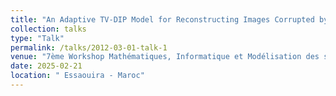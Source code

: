```yaml
---
title: "An Adaptive TV-DIP Model for Reconstructing Images Corrupted by Cauchy Noise"
collection: talks
type: "Talk"
permalink: /talks/2012-03-01-talk-1
venue: "7ème Workshop Mathématiques, Informatique et Modélisation des systèmes complexes"
date: 2025-02-21
location: " Essaouira - Maroc"
---
```


